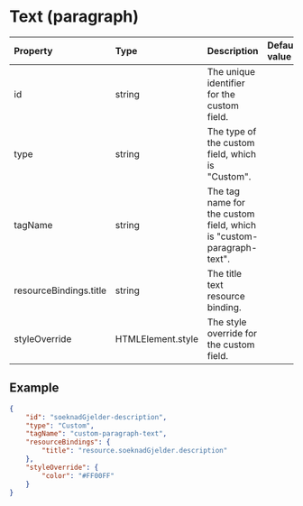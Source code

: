 # Text (paragraph)

| Property               | Type              | Description                                                          | Default value |
| :--------------------- | :---------------- | :------------------------------------------------------------------- | :------------ |
| id                     | string            | The unique identifier for the custom field.                          |               |
| type                   | string            | The type of the custom field, which is "Custom".                     |               |
| tagName                | string            | The tag name for the custom field, which is "custom-paragraph-text". |               |
| resourceBindings.title | string            | The title text resource binding.                                     |               |
| styleOverride          | HTMLElement.style | The style override for the custom field.                             |               |

## Example

```json
{
    "id": "soeknadGjelder-description",
    "type": "Custom",
    "tagName": "custom-paragraph-text",
    "resourceBindings": {
        "title": "resource.soeknadGjelder.description"
    },
    "styleOverride": {
        "color": "#FF00FF"
    }
}
```
